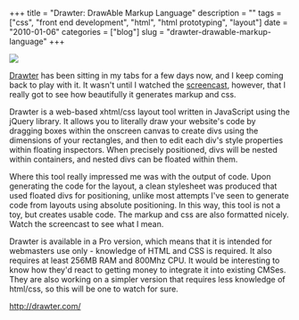 +++
title = "Drawter: DrawAble Markup Language"
description = ""
tags = ["css", "front end development", "html", "html prototyping", "layout"]
date = "2010-01-06"
categories = ["blog"]
slug = "drawter-drawable-markup-language"
+++



  <div class="notebook-screenshot"><a href="http://drawter.com/"><img src="http://media.konigi.com/bluga/wt4b44d7a9c3ee4_large.jpg"/></a></div><p><a href="http://drawter.com/">Drawter</a> has been sitting in my tabs for a few days now, and I keep coming back to play with it. It wasn't until I watched the <a href="http://drawter.com/screencast/">screencast</a>, however, that I really got to see how beautifully it generates markup and css.</p>

<p>Drawter is a web-based xhtml/css layout tool written in JavaScript using the jQuery library. It allows you to literally draw your website's code by dragging boxes within the onscreen canvas to create divs using the dimensions of your rectangles, and then to edit each div's style properties within floating inspectors. When precisely positioned, divs will be nested within containers, and nested divs can be floated within them.</p>

<p>Where this tool really impressed me was with the output of code. Upon generating the code for the layout, a clean stylesheet was produced that used floated divs for positioning, unlike most attempts I've seen to generate code from layouts using absolute positioning. In this way, this tool is not a toy, but creates usable code. The markup and css are also formatted nicely. Watch the screencast to see what I mean.</p>

<p>Drawter is available in a Pro version, which means that it is intended for webmasters use only - knowledge of HTML and CSS is required. It also requires at least 256MB RAM and 800Mhz CPU. It would be interesting to know how they'd react to getting money to integrate it into existing CMSes. They are also working on a simpler version that requires less knowledge of html/css, so this will be one to watch for sure.</p>

    
  <a href="http://drawter.com/">http://drawter.com/</a>
